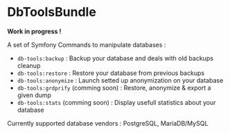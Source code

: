 # DbToolsBundle

**Work in progress !**

A set of Symfony Commands to manipulate databases :

- `db-tools:backup` : Backup your database and deals with old backups cleanup
- `db-tools:restore` : Restore your database from previous backups
- `db-tools:anonymize` : Launch setted up anonymization on your database
- `db-tools:grdprify` (comming soon) : Restore, anonymize & export a given dump 
- `db-tools:stats` (comming soon) : Display usefull statistics about your database

Currently supported database vendors : PostgreSQL, MariaDB/MySQL
